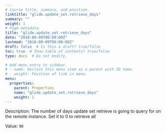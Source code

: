 ```yaml
---
# Course title, summary, and position.
linktitle: "glide.update_set.retrieve_days"
summary: ""
weight: 1
# Page metadata.
title: "glide.update_set.retrieve_days"
date: "2018-09-09T00:00:00Z"
lastmod: "2018-09-09T00:00:00Z"
draft: false  # Is this a draft? true/false
toc: true  # Show table of contents? true/false
type: docs  # Do not modify.

# Add menu entry to sidebar.
# - name: Declare this menu item as a parent with ID name.
# - weight: Position of link in menu.
menu:
  properties:
    parent: Properties
    name: "glide.update_set.retrieve_days"
    weight: 1
---
```


Description: The number of days update set retrieve is going to query for on the remote instance. Set it to 0 to retrieve all


Value: `90`